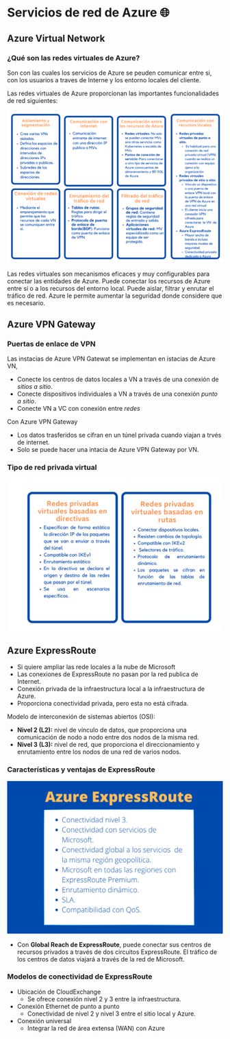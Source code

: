 # Servicios de red de Azure :globe_with_meridians:

## Azure Virtual Network

### ¿Qué son las redes virtuales de Azure?

Son con las cuales los servicios de Azure se peuden comunicar entre si, con los usuarios a traves de Interne y los entorno locales del cliente.

Las redes virtuales de Azure proporcionan las importantes funcionalidades de red siguientes:

<p align="center"> 
    <strong></strong>
    <img alt="TiposNubes" src="../Imagenes/VN.png"
    <strong></strong>
</p>

Las redes virtuales son mecanismos eficaces y muy configurables para conectar las entidades de Azure. Puede conectar los recursos de Azure entre sí o a los recursos del entorno local. Puede aislar, filtrar y enrutar el tráfico de red. Azure le permite aumentar la seguridad donde considere que es necesario.



## Azure VPN Gateway

### Puertas de enlace de VPN
Las instacias de Azure VPN Gatewat se implementan en istacias de Azure VN,
* Conecte los centros de datos locales a VN a través de una conexión de *sitios a sitio*.
* Conecte dispositivos individuales a VN a través de una conexión *punto a sitio*.
* Conecte VN a VC con conexión entre  *redes* 
  

Con Azure VPN Gateway
* Los datos trasferidos se cifran en un túnel privada cuando viajan a trvés de internet.
* Solo se puede hacer una intacia de Azure VPN Gateway por VN.
  
### Tipo de red privada virtual

<p align="center"> 
    <strong></strong>
    <img alt="TiposNubes" src="../Imagenes/TypeoGVN.png"
    <strong></strong>
</p>


 
## Azure ExpressRoute
* Si quiere ampliar las rede locales a la nube de Microsoft
* Las conexiones de ExpressRoute no pasan por la red publica de Internet.
* Conexión privada de la infraestructura local a la infraestructura de Azure.
*  Proporciona conectividad privada, pero esta no está cifrada.
  
Modelo de interconexión de sistemas abiertos (OSI):
- **Nivel 2 (L2):** nivel de vínculo de datos, que proporciona una comunicación de nodo a nodo entre dos nodos de la misma red.
- **Nivel 3 (L3):** nivel de red, que proporciona el direccionamiento y enrutamiento entre los nodos de una red de varios nodos.

### Características y ventajas de ExpressRoute

<p align="center"> 
    <strong></strong>
    <img alt="TiposNubes" src="../Imagenes/ExpressRoute.png"
    <strong></strong>
</p>

* Con **Global Reach de ExpressRoute**, puede conectar sus centros de recursos privados a través de dos circuitos ExpressRoute. El tráfico de los centros de datos viajará a través de la red de Microsoft.


### Modelos de conectividad de ExpressRoute

* Ubicación de CloudExchange
  * Se ofrece conexión nivel 2 y 3 entre la infraestructura.
* Conexión Ethernet de punto a punto
  * Conectividad de nivel 2 y nivel 3 entre el sitio local y Azure.
* Conexión universal
    * Integrar la red de área extensa (WAN) con Azure 
